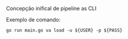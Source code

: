 Concepção inifical de pipeline as CLI<br>

Exemplo de comando:

<code>go run main.go va load -u ${USER} -p ${PASS}</code>
